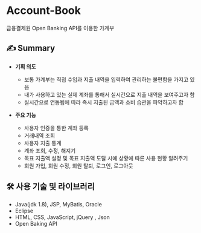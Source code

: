 # Account-Book
금융결제원 Open Banking API를 이용한 가계부

## ✍️ ****Summary****

- **기획 의도**
    - 보통 가계부는 직접 수입과 지출 내역을 입력하여 관리하는 불편함을 가지고 있음
    - 내가 사용하고 있는 실제 계좌를 통해서 실시간으로 지출 내역을 보여주고자 함
    - 실시간으로 연동됨에 따라 즉시 지출된 금액과 소비 습관을 파악하고자 함
    
- **주요 기능**
    - 사용자 인증을 통한 계좌 등록
    - 거래내역 조회
    - 사용자 지출 통계
    - 계좌 조회, 수정, 해지기
    - 목표 지출액 설정 및 목표 지출액 도달 시에 상황에 따른 사용 현황 알려주기
    - 회원 가입, 회원 수정, 회원 탈퇴, 로그인, 로그아웃

## 🛠 사용 기술 및 라이브러리

- Java(jdk 1.8), JSP, MyBatis, Oracle
- Eclipse
- HTML, CSS, JavaScript, jQuery , Json
- Open Baking API
